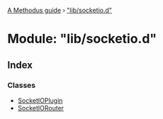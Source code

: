 [A Methodus guide](../README.md) › ["lib/socketio.d"](_lib_socketio_d_.md)

# Module: "lib/socketio.d"

## Index

### Classes

* [SocketIOPlugin](../classes/_lib_socketio_d_.socketioplugin.md)
* [SocketIORouter](../classes/_lib_socketio_d_.socketiorouter.md)
